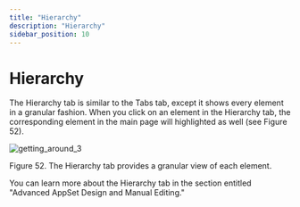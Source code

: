 ```yaml
---
title: "Hierarchy"
description: "Hierarchy"
sidebar_position: 10
---
```


# Hierarchy

The Hierarchy tab is similar to the Tabs tab, except it shows every element in a granular fashion.
When you click on an element in the Hierarchy tab, the corresponding element in the main page will
highlighted as well (see Figure 52).

![getting_around_3](/images/endpointpolicymanager/applicationsettings/designstudio/navigation/tab/getting_around_3.webp)

Figure 52. The Hierarchy tab provides a granular view of each element.

You can learn more about the Hierarchy tab in the section entitled "‎Advanced AppSet Design and
Manual Editing."
